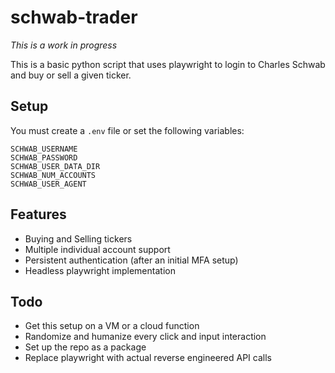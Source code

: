 # schwab-trader

*This is a work in progress*

This is a basic python script that uses playwright to login to Charles Schwab and buy or sell a given ticker.

## Setup

You must create a `.env` file or set the following variables:

```
SCHWAB_USERNAME
SCHWAB_PASSWORD
SCHWAB_USER_DATA_DIR
SCHWAB_NUM_ACCOUNTS
SCHWAB_USER_AGENT
```

## Features

* Buying and Selling tickers
* Multiple individual account support
* Persistent authentication (after an initial MFA setup)
* Headless playwright implementation

## Todo

* Get this setup on a VM or a cloud function
* Randomize and humanize every click and input interaction
* Set up the repo as a package
* Replace playwright with actual reverse engineered API calls

